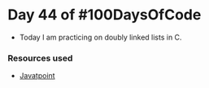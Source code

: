 # Day 44 of #100DaysOfCode
- Today I am practicing on doubly linked lists in C. 

### Resources used
- [Javatpoint](https://www.javatpoint.com/doubly-linked-list)
